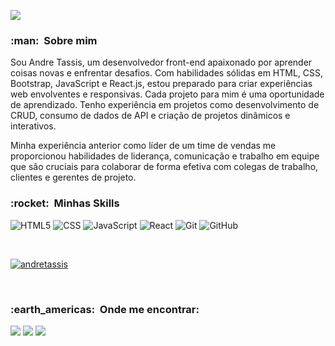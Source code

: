 ![](https://komarev.com/ghpvc/?username=AndreTassis&color=006bed)

<h3> :man: &nbsp;Sobre mim </h3>

Sou Andre Tassis, um desenvolvedor front-end apaixonado por aprender coisas novas e enfrentar desafios. Com habilidades sólidas em HTML, CSS, Bootstrap, JavaScript e React.js, estou preparado para criar experiências web envolventes e responsivas. Cada projeto para mim é uma oportunidade de aprendizado. Tenho experiência em projetos como desenvolvimento de CRUD, consumo de dados de API e criação de projetos dinâmicos e interativos. 

Minha experiência anterior como líder de um time de vendas me proporcionou habilidades de liderança, comunicação e trabalho em equipe que são cruciais para colaborar de forma efetiva com colegas de trabalho, clientes e gerentes de projeto.

<h3> :rocket: &nbsp;Minhas Skills </h3>

  ![HTML5](https://img.shields.io/badge/-HTML5-333333?style=flat&logo=HTML5)
  ![CSS](https://img.shields.io/badge/-CSS-333333?style=flat&logo=CSS3&logoColor=1572B6)
  ![JavaScript](https://img.shields.io/badge/-JavaScript-333333?style=flat&logo=javascript)
  ![React](https://img.shields.io/badge/-React-333333?style=flat&logo=react)
  ![Git](https://img.shields.io/badge/-Git-333333?style=flat&logo=git)
  ![GitHub](https://img.shields.io/badge/-GitHub-333333?style=flat&logo=github)
  
<br/>

[![andretassis](https://github-readme-stats.vercel.app/api/top-langs/?username=andretassis&hide=html&layout=compact&theme=default)](https://github.com/anuraghazra/github-readme-stats)

<br/>

<h3> :earth_americas: &nbsp;Onde me encontrar: </h3> 

<div>
<a href="https://instagram.com/andretassis" target="_blank"><img src="https://img.shields.io/badge/-Instagram-%23E4405F?style=for-the-badge&logo=instagram&logoColor=white" target="_blank"></a>
<a href = "mailto:tassisandre@gmail.com"><img src="https://img.shields.io/badge/Gmail-D14836?style=for-the-badge&logo=gmail&logoColor=white" target="_blank"></a>
<a href="https://www.linkedin.com/in/andretassis" target="_blank"><img src="https://img.shields.io/badge/-LinkedIn-%230077B5?style=for-the-badge&logo=linkedin&logoColor=white" target="_blank"></a>   
</div>
